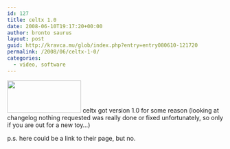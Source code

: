 ```yaml
---
id: 127
title: celtx 1.0
date: 2008-06-10T19:17:20+00:00
author: bronto saurus
layout: post
guid: http://kravca.mu/glob/index.php?entry=entry080610-121720
permalink: /2008/06/celtx-1-0/
categories:
  - video, software
---
```

<img src="http://www.celtx.com/images/logo.png" width="172" height="75" border="0" alt="" />  
celtx got version 1.0 for some reason (looking at changelog nothing requested was really done or fixed unfortunately, so only if you are out for a new toy&#8230;)

p.s. here could be a link to their page, but no.